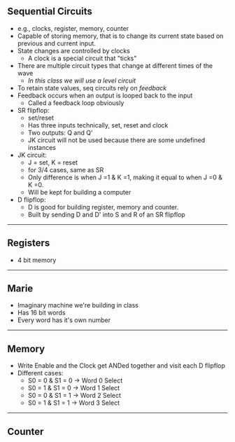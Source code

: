 ## Sequential Circuits
- e.g., clocks, register, memory, counter
- Capable of storing memory, that is to change its current state based on previous and current input.
- State changes are controlled by clocks
	- A clock is a special circuit that "ticks" 
- There are multiple circuit types that change at different times of the wave
	- *In this class we will use a level circuit*
- To retain state values, seq circuits rely on *feedback*
- Feedback occurs when an output is looped back to the input
	- Called a feedback loop obviously
- SR flipflop:
	- set/reset
	- Has three inputs technically, set, reset and clock
	- Two outputs: Q and Q'
	- JK circuit will not be used because there are some undefined instances
- JK circuit:
	- J = set, K = reset
	- for 3/4 cases, same as SR
	- Only difference is when J =1 & K =1, making it equal to when J =0 & K =0.
	- Will be kept for building a computer
- D flipflop:
	- D is good for building register, memory and counter.
	- Built by sending D and D' into S and R of an SR flipflop
---
## Registers
- 4 bit memory
---
## Marie
- Imaginary machine we're building in class
- Has 16 bit words
- Every word has it's own number
---
## Memory
- Write Enable and the Clock get ANDed together and visit each D flipflop
- Different cases:
	- S0 = 0 & S1 = 0 -> Word 0 Select
	- S0 = 1 & S1 = 0 -> Word 1 Select
	- S0 = 0 & S1 = 1 -> Word 2 Select
	- S0 = 1 & S1 = 1 -> Word 3 Select
---
## Counter
